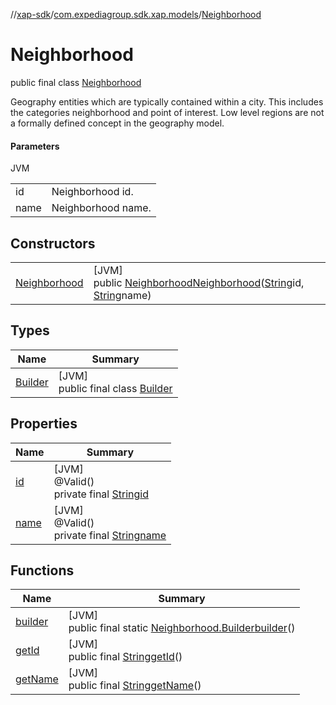 //[xap-sdk](../../../index.md)/[com.expediagroup.sdk.xap.models](../index.md)/[Neighborhood](index.md)

# Neighborhood

public final class [Neighborhood](index.md)

Geography entities which are typically contained within a city. This includes the categories neighborhood and point of interest. Low level regions are not a formally defined concept in the geography model.

#### Parameters

JVM

| | |
|---|---|
| id | Neighborhood id. |
| name | Neighborhood name. |

## Constructors

| | |
|---|---|
| [Neighborhood](-neighborhood.md) | [JVM]<br>public [Neighborhood](index.md)[Neighborhood](-neighborhood.md)([String](https://docs.oracle.com/javase/8/docs/api/java/lang/String.html)id, [String](https://docs.oracle.com/javase/8/docs/api/java/lang/String.html)name) |

## Types

| Name | Summary |
|---|---|
| [Builder](-builder/index.md) | [JVM]<br>public final class [Builder](-builder/index.md) |

## Properties

| Name | Summary |
|---|---|
| [id](index.md#1150113141%2FProperties%2F699445674) | [JVM]<br>@Valid()<br>private final [String](https://docs.oracle.com/javase/8/docs/api/java/lang/String.html)[id](index.md#1150113141%2FProperties%2F699445674) |
| [name](index.md#-1941564091%2FProperties%2F699445674) | [JVM]<br>@Valid()<br>private final [String](https://docs.oracle.com/javase/8/docs/api/java/lang/String.html)[name](index.md#-1941564091%2FProperties%2F699445674) |

## Functions

| Name | Summary |
|---|---|
| [builder](builder.md) | [JVM]<br>public final static [Neighborhood.Builder](-builder/index.md)[builder](builder.md)() |
| [getId](get-id.md) | [JVM]<br>public final [String](https://docs.oracle.com/javase/8/docs/api/java/lang/String.html)[getId](get-id.md)() |
| [getName](get-name.md) | [JVM]<br>public final [String](https://docs.oracle.com/javase/8/docs/api/java/lang/String.html)[getName](get-name.md)() |

